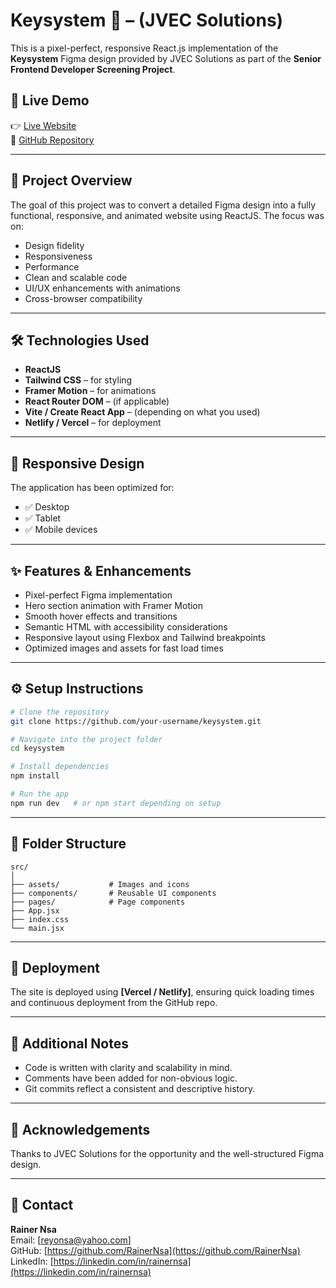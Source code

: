 


# Keysystem 🎯 – (JVEC Solutions)

This is a pixel-perfect, responsive React.js implementation of the **Keysystem** Figma design provided by JVEC Solutions as part of the **Senior Frontend Developer Screening Project**.

## 🔗 Live Demo

👉 [Live Website](https://your-deployment-url.com)  
📂 [GitHub Repository](https://github.com/your-username/keysystem)

---

## 📌 Project Overview

The goal of this project was to convert a detailed Figma design into a fully functional, responsive, and animated website using ReactJS. The focus was on:
- Design fidelity
- Responsiveness
- Performance
- Clean and scalable code
- UI/UX enhancements with animations
- Cross-browser compatibility

---

## 🛠 Technologies Used

- **ReactJS**
- **Tailwind CSS** – for styling
- **Framer Motion** – for animations
- **React Router DOM** – (if applicable)
- **Vite / Create React App** – (depending on what you used)
- **Netlify / Vercel** – for deployment

---

## 📱 Responsive Design

The application has been optimized for:
- ✅ Desktop
- ✅ Tablet
- ✅ Mobile devices

---

## ✨ Features & Enhancements

- Pixel-perfect Figma implementation
- Hero section animation with Framer Motion
- Smooth hover effects and transitions
- Semantic HTML with accessibility considerations
- Responsive layout using Flexbox and Tailwind breakpoints
- Optimized images and assets for fast load times

---

## ⚙️ Setup Instructions

```bash
# Clone the repository
git clone https://github.com/your-username/keysystem.git

# Navigate into the project folder
cd keysystem

# Install dependencies
npm install

# Run the app
npm run dev   # or npm start depending on setup
```

---

## 🧠 Folder Structure

```
src/
│
├── assets/           # Images and icons
├── components/       # Reusable UI components
├── pages/            # Page components
├── App.jsx
├── index.css
└── main.jsx
```

---

## 🚀 Deployment

The site is deployed using **[Vercel / Netlify]**, ensuring quick loading times and continuous deployment from the GitHub repo.

---

## 🧾 Additional Notes

- Code is written with clarity and scalability in mind.
- Comments have been added for non-obvious logic.
- Git commits reflect a consistent and descriptive history.

---

## 🙏 Acknowledgements

Thanks to JVEC Solutions for the opportunity and the well-structured Figma design.

---

## 📧 Contact

**Rainer Nsa**  
Email: [reyonsa@yahoo.com]  
GitHub: [https://github.com/RainerNsa](https://github.com/RainerNsa)  
LinkedIn: [https://linkedin.com/in/rainernsa](https://linkedin.com/in/rainernsa)
